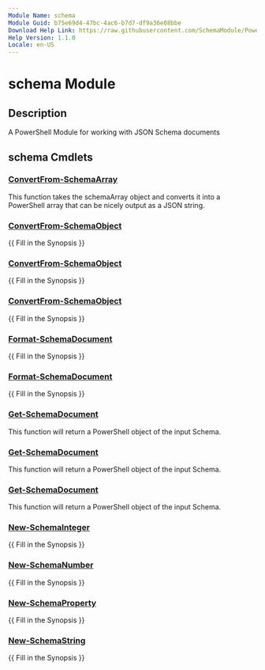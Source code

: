 ```yaml
---
Module Name: schema
Module Guid: b75e69d4-47bc-4ac6-b7d7-df9a36e08bbe
Download Help Link: https://raw.githubusercontent.com/SchemaModule/PowerShell/master/cabs/
Help Version: 1.1.0
Locale: en-US
---
```


# schema Module
## Description
A PowerShell Module for working with JSON Schema documents

## schema Cmdlets
### [ConvertFrom-SchemaArray](ConvertFrom-SchemaArray.md)
This function takes the schemaArray object and converts it into a PowerShell array
that can be nicely output as a JSON string.

### [ConvertFrom-SchemaObject](ConvertFrom-SchemaObject.md)
{{ Fill in the Synopsis }}

### [ConvertFrom-SchemaObject](ConvertFrom-SchemaObject.md)
{{ Fill in the Synopsis }}

### [ConvertFrom-SchemaObject](ConvertFrom-SchemaObject.md)
{{ Fill in the Synopsis }}

### [Format-SchemaDocument](Format-SchemaDocument.md)
{{ Fill in the Synopsis }}

### [Format-SchemaDocument](Format-SchemaDocument.md)
{{ Fill in the Synopsis }}

### [Get-SchemaDocument](Get-SchemaDocument.md)
This function will return a PowerShell object of the input Schema.

### [Get-SchemaDocument](Get-SchemaDocument.md)
This function will return a PowerShell object of the input Schema.

### [Get-SchemaDocument](Get-SchemaDocument.md)
This function will return a PowerShell object of the input Schema.

### [New-SchemaInteger](New-SchemaInteger.md)
{{ Fill in the Synopsis }}

### [New-SchemaNumber](New-SchemaNumber.md)
{{ Fill in the Synopsis }}

### [New-SchemaProperty](New-SchemaProperty.md)
{{ Fill in the Synopsis }}

### [New-SchemaString](New-SchemaString.md)
{{ Fill in the Synopsis }}

